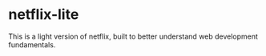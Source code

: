 # netflix-lite
This is a light version of netflix, built to better understand web development fundamentals.
